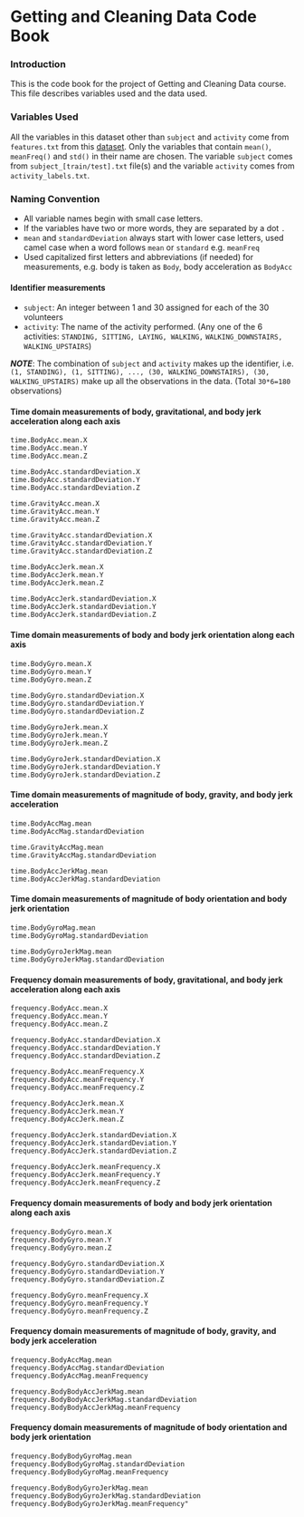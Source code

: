 Getting and Cleaning Data Code Book
===================================

### Introduction

This is the code book for the project of Getting and Cleaning Data course. This
file describes variables used and the data used.

### Variables Used

All the variables in this dataset other than `subject` and `activity` come from
`features.txt` from this [dataset](https://d396qusza40orc.cloudfront.net/getdata%2Fprojectfiles%2FUCI%20HAR%20Dataset.zip). Only the variables that contain `mean()`, `meanFreq()` and `std()` in their
name are chosen. The variable `subject` comes from `subject_[train/test].txt` file(s)
and the variable `activity` comes from `activity_labels.txt`.

### Naming Convention

*   All variable names begin with small case letters.
*   If the variables have two or more words, they are separated by a dot `.`
*   `mean` and `standardDeviation` always start with lower case letters, used camel
    case when a word follows `mean` or `standard` e.g. `meanFreq`
*   Used capitalized first letters and abbreviations (if needed) for measurements,
    e.g. body is taken as `Body`, body acceleration as `BodyAcc`

#### Identifier measurements

*   `subject`: An integer between 1 and 30 assigned for each of the 30 volunteers
*   `activity`: The name of the activity performed.
    (Any one of the 6 activities: `STANDING, SITTING, LAYING, WALKING,`
                                    `WALKING_DOWNSTAIRS, WALKING_UPSTAIRS`)

***NOTE***: The combination of `subject` and `activity` makes up the identifier,
            i.e. `(1, STANDING), (1, SITTING), ..., (30, WALKING_DOWNSTAIRS), (30, WALKING_UPSTAIRS)`
            make up all the observations in the data. (Total `30*6=180` observations)

#### Time domain measurements of body, gravitational, and body jerk acceleration along each axis

````
time.BodyAcc.mean.X
time.BodyAcc.mean.Y
time.BodyAcc.mean.Z

time.BodyAcc.standardDeviation.X
time.BodyAcc.standardDeviation.Y
time.BodyAcc.standardDeviation.Z

time.GravityAcc.mean.X
time.GravityAcc.mean.Y
time.GravityAcc.mean.Z

time.GravityAcc.standardDeviation.X
time.GravityAcc.standardDeviation.Y
time.GravityAcc.standardDeviation.Z

time.BodyAccJerk.mean.X
time.BodyAccJerk.mean.Y
time.BodyAccJerk.mean.Z

time.BodyAccJerk.standardDeviation.X
time.BodyAccJerk.standardDeviation.Y
time.BodyAccJerk.standardDeviation.Z
````
#### Time domain measurements of body and body jerk orientation along each axis

````
time.BodyGyro.mean.X
time.BodyGyro.mean.Y
time.BodyGyro.mean.Z

time.BodyGyro.standardDeviation.X
time.BodyGyro.standardDeviation.Y
time.BodyGyro.standardDeviation.Z

time.BodyGyroJerk.mean.X
time.BodyGyroJerk.mean.Y
time.BodyGyroJerk.mean.Z

time.BodyGyroJerk.standardDeviation.X
time.BodyGyroJerk.standardDeviation.Y
time.BodyGyroJerk.standardDeviation.Z
````

#### Time domain measurements of magnitude of body, gravity, and body jerk acceleration 

````
time.BodyAccMag.mean
time.BodyAccMag.standardDeviation

time.GravityAccMag.mean
time.GravityAccMag.standardDeviation

time.BodyAccJerkMag.mean
time.BodyAccJerkMag.standardDeviation
````

#### Time domain measurements of magnitude of body orientation and body jerk orientation

````
time.BodyGyroMag.mean
time.BodyGyroMag.standardDeviation

time.BodyGyroJerkMag.mean
time.BodyGyroJerkMag.standardDeviation
````

#### Frequency domain measurements of body, gravitational, and body jerk acceleration along each axis

````
frequency.BodyAcc.mean.X
frequency.BodyAcc.mean.Y
frequency.BodyAcc.mean.Z

frequency.BodyAcc.standardDeviation.X
frequency.BodyAcc.standardDeviation.Y
frequency.BodyAcc.standardDeviation.Z

frequency.BodyAcc.meanFrequency.X
frequency.BodyAcc.meanFrequency.Y
frequency.BodyAcc.meanFrequency.Z

frequency.BodyAccJerk.mean.X
frequency.BodyAccJerk.mean.Y
frequency.BodyAccJerk.mean.Z

frequency.BodyAccJerk.standardDeviation.X
frequency.BodyAccJerk.standardDeviation.Y
frequency.BodyAccJerk.standardDeviation.Z

frequency.BodyAccJerk.meanFrequency.X
frequency.BodyAccJerk.meanFrequency.Y
frequency.BodyAccJerk.meanFrequency.Z
````

#### Frequency domain measurements of body and body jerk orientation along each axis

````
frequency.BodyGyro.mean.X
frequency.BodyGyro.mean.Y
frequency.BodyGyro.mean.Z

frequency.BodyGyro.standardDeviation.X
frequency.BodyGyro.standardDeviation.Y
frequency.BodyGyro.standardDeviation.Z

frequency.BodyGyro.meanFrequency.X
frequency.BodyGyro.meanFrequency.Y
frequency.BodyGyro.meanFrequency.Z
````

#### Frequency domain measurements of magnitude of body, gravity, and body jerk acceleration 

````
frequency.BodyAccMag.mean
frequency.BodyAccMag.standardDeviation
frequency.BodyAccMag.meanFrequency

frequency.BodyBodyAccJerkMag.mean
frequency.BodyBodyAccJerkMag.standardDeviation
frequency.BodyBodyAccJerkMag.meanFrequency
````

#### Frequency domain measurements of magnitude of body orientation and body jerk orientation

````
frequency.BodyBodyGyroMag.mean
frequency.BodyBodyGyroMag.standardDeviation
frequency.BodyBodyGyroMag.meanFrequency

frequency.BodyBodyGyroJerkMag.mean
frequency.BodyBodyGyroJerkMag.standardDeviation
frequency.BodyBodyGyroJerkMag.meanFrequency"
````
